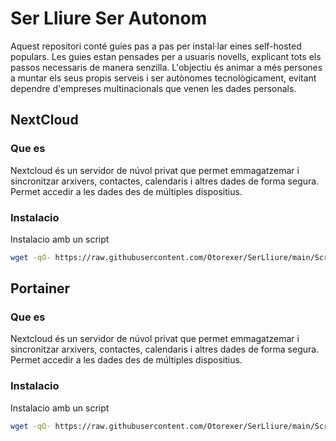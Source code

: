 
# Ser Lliure Ser Autonom

Aquest repositori conté guies pas a pas per instal·lar eines self-hosted populars. Les guies estan pensades per a usuaris novells, explicant tots els passos necessaris de manera senzilla. L'objectiu és animar a més persones a muntar els seus propis serveis i ser autònomes tecnològicament, evitant dependre d'empreses multinacionals que venen les dades personals.

## NextCloud

### Que es

Nextcloud és un servidor de núvol privat que permet emmagatzemar i sincronitzar arxivers, contactes, calendaris i altres dades de forma segura. Permet accedir a les dades des de múltiples dispositius.

### Instalacio

Instalacio amb un script

```bash
wget -qO- https://raw.githubusercontent.com/Otorexer/SerLliure/main/Scripts/NextCloud.sh | bash
```
## Portainer

### Que es

Nextcloud és un servidor de núvol privat que permet emmagatzemar i sincronitzar arxivers, contactes, calendaris i altres dades de forma segura. Permet accedir a les dades des de múltiples dispositius.

### Instalacio

Instalacio amb un script

```bash
wget -qO- https://raw.githubusercontent.com/Otorexer/SerLliure/main/Scripts/Portainer-CE.sh | bash
```
